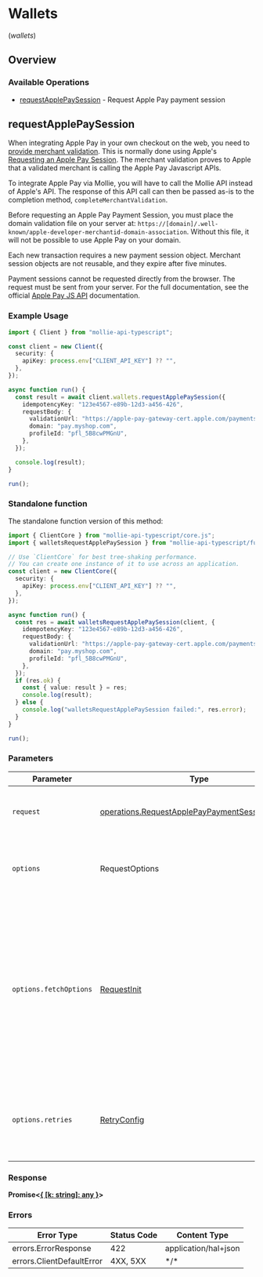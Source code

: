 # Wallets
(*wallets*)

## Overview

### Available Operations

* [requestApplePaySession](#requestapplepaysession) - Request Apple Pay payment session

## requestApplePaySession

When integrating Apple Pay in your own checkout on the web, you need to
[provide merchant validation](https://developer.apple.com/documentation/apple_pay_on_the_web/apple_pay_js_api/providing_merchant_validation).
This is normally done using Apple's
[Requesting an Apple Pay Session](https://developer.apple.com/documentation/apple_pay_on_the_web/apple_pay_js_api/requesting_an_apple_pay_payment_session).
The merchant validation proves to Apple that a validated merchant is calling the Apple Pay Javascript APIs.

To integrate Apple Pay via Mollie, you will have to call the Mollie API instead of Apple's API. The response of this
API call can then be passed as-is to the completion method, `completeMerchantValidation`.

Before requesting an Apple Pay Payment Session, you must place the domain validation file on your server at:
`https://[domain]/.well-known/apple-developer-merchantid-domain-association`. Without this file, it will not be
possible to use Apple Pay on your domain.

Each new transaction requires a new payment session object. Merchant session objects are not reusable, and they
expire after five minutes.

Payment sessions cannot be requested directly from the browser. The request must be sent from your server. For the
full documentation, see the official
[Apple Pay JS API](https://developer.apple.com/documentation/apple_pay_on_the_web/apple_pay_js_api) documentation.

### Example Usage

<!-- UsageSnippet language="typescript" operationID="request-apple-pay-payment-session" method="post" path="/wallets/applepay/sessions" -->
```typescript
import { Client } from "mollie-api-typescript";

const client = new Client({
  security: {
    apiKey: process.env["CLIENT_API_KEY"] ?? "",
  },
});

async function run() {
  const result = await client.wallets.requestApplePaySession({
    idempotencyKey: "123e4567-e89b-12d3-a456-426",
    requestBody: {
      validationUrl: "https://apple-pay-gateway-cert.apple.com/paymentservices/paymentSession",
      domain: "pay.myshop.com",
      profileId: "pfl_5B8cwPMGnU",
    },
  });

  console.log(result);
}

run();
```

### Standalone function

The standalone function version of this method:

```typescript
import { ClientCore } from "mollie-api-typescript/core.js";
import { walletsRequestApplePaySession } from "mollie-api-typescript/funcs/walletsRequestApplePaySession.js";

// Use `ClientCore` for best tree-shaking performance.
// You can create one instance of it to use across an application.
const client = new ClientCore({
  security: {
    apiKey: process.env["CLIENT_API_KEY"] ?? "",
  },
});

async function run() {
  const res = await walletsRequestApplePaySession(client, {
    idempotencyKey: "123e4567-e89b-12d3-a456-426",
    requestBody: {
      validationUrl: "https://apple-pay-gateway-cert.apple.com/paymentservices/paymentSession",
      domain: "pay.myshop.com",
      profileId: "pfl_5B8cwPMGnU",
    },
  });
  if (res.ok) {
    const { value: result } = res;
    console.log(result);
  } else {
    console.log("walletsRequestApplePaySession failed:", res.error);
  }
}

run();
```

### Parameters

| Parameter                                                                                                                                                                      | Type                                                                                                                                                                           | Required                                                                                                                                                                       | Description                                                                                                                                                                    |
| ------------------------------------------------------------------------------------------------------------------------------------------------------------------------------ | ------------------------------------------------------------------------------------------------------------------------------------------------------------------------------ | ------------------------------------------------------------------------------------------------------------------------------------------------------------------------------ | ------------------------------------------------------------------------------------------------------------------------------------------------------------------------------ |
| `request`                                                                                                                                                                      | [operations.RequestApplePayPaymentSessionRequest](../../models/operations/requestapplepaypaymentsessionrequest.md)                                                             | :heavy_check_mark:                                                                                                                                                             | The request object to use for the request.                                                                                                                                     |
| `options`                                                                                                                                                                      | RequestOptions                                                                                                                                                                 | :heavy_minus_sign:                                                                                                                                                             | Used to set various options for making HTTP requests.                                                                                                                          |
| `options.fetchOptions`                                                                                                                                                         | [RequestInit](https://developer.mozilla.org/en-US/docs/Web/API/Request/Request#options)                                                                                        | :heavy_minus_sign:                                                                                                                                                             | Options that are passed to the underlying HTTP request. This can be used to inject extra headers for examples. All `Request` options, except `method` and `body`, are allowed. |
| `options.retries`                                                                                                                                                              | [RetryConfig](../../lib/utils/retryconfig.md)                                                                                                                                  | :heavy_minus_sign:                                                                                                                                                             | Enables retrying HTTP requests under certain failure conditions.                                                                                                               |

### Response

**Promise\<[{ [k: string]: any }](../../models/.md)\>**

### Errors

| Error Type                | Status Code               | Content Type              |
| ------------------------- | ------------------------- | ------------------------- |
| errors.ErrorResponse      | 422                       | application/hal+json      |
| errors.ClientDefaultError | 4XX, 5XX                  | \*/\*                     |
